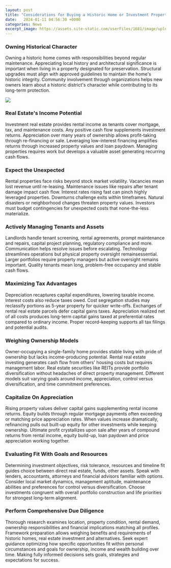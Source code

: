 ```yaml
---
layout: post
title: "Considerations for Buying a Historic Home or Investment Property"
date:   2024-01-11 04:56:30 +0000
categories: News
excerpt_image: https://assets.site-static.com/userFiles/1681/image/uploads/agent-1/should-you-buy-a-historic-home.jpg
---
```

### Owning Historical Character  
Owning a historic home comes with responsibilities beyond regular maintenance. Appreciating local history and architectural significance is important when living in a property designated for preservation. Structural upgrades must align with approved guidelines to maintain the home's historic integrity. Community involvement through organizations helps new owners learn about a historic district's character while contributing to its long-term protection.


![](https://assets.site-static.com/userFiles/1681/image/uploads/agent-1/should-you-buy-a-historic-home.jpg)
### Real Estate's Income Potential
Investment real estate provides rental income as tenants cover mortgage, tax, and maintenance costs. Any positive cash flow supplements investment returns. Appreciation over many years of ownership allows profit-taking through re-financing or sale. Leveraging low-interest financing amplifies returns through increased property values and loan paydown. Managing properties requires work but develops a valuable asset generating recurring cash flows.

### Expect the Unexpected
Rental properties face risks beyond stock market volatility. Vacancies mean lost revenue until re-leasing. Maintenance issues like repairs after tenant damage impact cash flow. Interest rates rising fast can pinch highly leveraged properties. Downturns challenge exits within timeframes. Natural disasters or neighborhood changes threaten property values. Investors must budget contingencies for unexpected costs that none-the-less materialize.  

 ### Actively Managing Tenants and Assets
Landlords handle tenant screening, rental agreements, prompt maintenance and repairs, capital project planning, regulatory compliance and more. Communication helps resolve issues before escalating. Technology streamlines operations but physical property oversight remainsessential. Larger portfolios require property managers but active oversight remains important. Quality tenants mean long, problem-free occupancy and stable cash flows.

### Maximizing Tax Advantages
Depreciation recaptures capital expenditures, lowering taxable income. Interest costs also reduce taxes owed. Cost segregation studies may reclassify portions as 5-year property for quicker write-offs. Exchanges of rental real estate parcels defer capital gains taxes. Appreciation realized net of all costs produces long-term capital gains taxed at preferential rates compared to ordinary income. Proper record-keeping supports all tax filings and potential audits. 

### Weighing Ownership Models
Owner-occupying a single-family home provides stable living with pride of ownership but lacks income-producing potential. Rental real estate investing generates cash flow from others' housing costs but requires management labor. Real estate securities like REITs provide portfolio diversification without headaches of direct property management. Different models suit varying goals around income, appreciation, control versus diversification, and time commitment preferences.

### Capitalize On Appreciation
Rising property values deliver capital gains supplementing rental income returns. Equity builds through regular mortgage payments often exceeding or matching price appreciation rates. When values increase dramatically, refinancing pulls out built-up equity for other investments while keeping ownership. Ultimate profit crystallizes upon sale after years of compound returns from rental income, equity build-up, loan paydown and price appreciation working together.

### Evaluating Fit With Goals and Resources  
Determining investment objectives, risk tolerance, resources and timeline fit guides choice between direct real estate, funds, other assets. Speak with lenders, accountants, attorneys and financial advisors familiar with options. Consider local market dynamics, management aptitude, maintenance abilities and preferences for control versus diversification. Choose investments congruent with overall portfolio construction and life priorities for strongest long-term alignment.

### Perform Comprehensive Due Diligence
Thorough research examines location, property condition, rental demand, ownership responsibilities and financial implications matching all profiles. Framework preparation allows weighing benefits and requirements of historic homes, real estate investment and alternatives. Seek expert guidance optimizing how specific opportunities fit within personal circumstances and goals for ownership, income and wealth building over time. Making fully informed decisions sets goals, strategies and expectations for success.